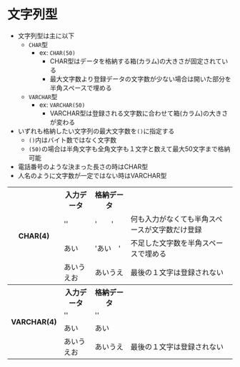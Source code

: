 # 文字列型

* 文字列型は主に以下
    * `CHAR`型
        * ex: `CHAR(50)`
            * CHAR型はデータを格納する箱(カラム)の大きさが固定されている
            * 最大文字数より登録データの文字数が少ない場合は開いた部分を半角スペースで埋める
    * `VARCHAR`型
        * ex: `VARCHAR(50)`
            * VARCHAR型は登録される文字数に合わせて箱(カラム)の大きさが変わる
* いずれも格納したい文字列の最大文字数を`()`に指定する
    * `()`内はバイト数ではなく文字数
    * `(50)`の場合は半角文字も全角文字も１文字と数えて最大50文字まで格納可能
* 電話番号のような決まった長さの時はCHAR型
* 人名のように文字数が一定ではない時はVARCHAR型

<table>
    <tr>
        <th rowspan="4">
            CHAR(4)
        </th>
        <th>
            入力データ
        </th>
        <th>
            格納データ
        </th>
        <th>
        </th>
    </tr>
    <tr>
        <td>''</td>
        <td>'　　'</td>
        <td>何も入力がなくても半角スペースが文字数だけ登録</td>
    </tr>
    <tr>
        <td>あい</td>
        <td>'あい　'</td>
        <td>不足した文字数を半角スペースで埋める</td>
    </tr>
    <tr>
        <td>あいうえお</td>
        <td>あいうえ</td>
        <td>最後の１文字は登録されない</td>
    </tr>
    <tr>
        <th rowspan="4">
            VARCHAR(4)
        </th>
        <th>
            入力データ
        </th>
        <th>
            格納データ
        </th>
        <th>
        </th>
    </tr>
    <tr>
        <td>''</td>
        <td>''</td>
        <td></td>
    </tr>
    <tr>
        <td>あい</td>
        <td>あい</td>
        <td></td>
    </tr>
    <tr>
        <td>あいうえお</td>
        <td>あいうえ</td>
        <td>最後の１文字は登録されない</td>
    </tr>
</table>